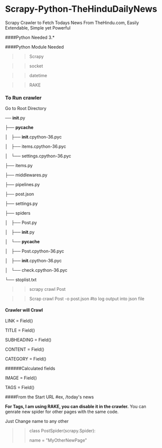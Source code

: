 # Scrapy-Python-TheHinduDailyNews
Scrapy Crawler to Fetch Todays News From TheHindu.com, Easily Extendable, Simple yet Powerful

####Python Needed 3.*


####Python Module Needed 
>>Scrapy

>>socket

>>datetime

>>RAKE

### To Run crawler 
Go to Root Directory 

── __init__.py

├── __pycache__

│   ├── __init__.cpython-36.pyc

│   ├── items.cpython-36.pyc

│   └── settings.cpython-36.pyc

├── items.py

├── middlewares.py

├── pipelines.py

├── post.json

├── settings.py

├── spiders

│   ├── Post.py

│   ├── __init__.py

│   └── __pycache__

│       ├── Post.cpython-36.pyc

│       ├── __init__.cpython-36.pyc

│       └── check.cpython-36.pyc

└── stoplist.txt

>>scrapy crawl Post

>>Scrap crawl Post -o post.json #to log output into json file

#### Crawler will Crawl
LINK = Field()

TITLE = Field()

SUBHEADING = Field()

CONTENT = Field()

CATEGORY = Field()

######Calculated fields

IMAGE = Field()

TAGS = Field()

####From the Start URL #ex, /today's news

**For Tags, I am using RAKE, you can disable it in the crawler.**
You can genrate new spider for other pages with the same code.

Just Change name to any other

>>class PostSpider(scrapy.Spider):
>>
>>name = "MyOtherNewPage"